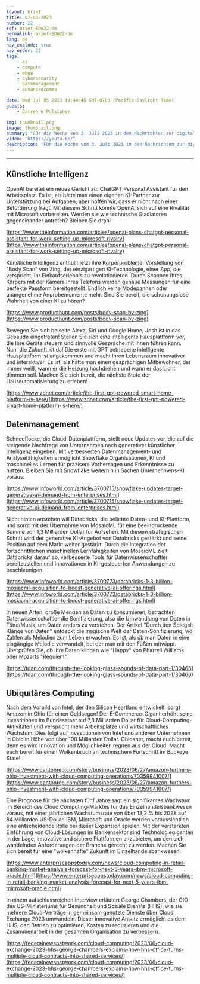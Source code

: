 ```yaml
---
layout: brief
title: 07-03-2023
number: 22
ref: brief-EDW22-de
permalink: brief-EDW22-de
lang: de
nav_exclude: true
nav_order: 22
tags:
    - ai
    - compute
    - edge
    - cybersecurity
    - datamanagement
    - advancedcomms

date: Wed Jul 05 2023 19:44:46 GMT-0700 (Pacific Daylight Time)
guests:
    - Darren W Pulsipher

img: thumbnail.png
image: thumbnail.png
summary: "Für die Woche vom 3. Juli 2023 in den Nachrichten zur digitalen Transformation. Findet KI einen Ersatz für Alexa und Siri? Können wir unsere Daten hören? Und wo lassen die Cloud-Dienstanbieter das Geld regnen?"
video: "https://youtu.be/"
description: "Für die Woche vom 3. Juli 2023 in den Nachrichten zur digitalen Transformation. Findet KI einen Ersatz für Alexa und Siri? Können wir unsere Daten hören? Und wo lassen die Cloud-Dienstanbieter das Geld regnen?"
---
```






---

## Künstliche Intelligenz

OpenAI bereitet ein neues Gericht zu: ChatGPT Personal Assistant für den Arbeitsplatz. Es ist, als hätte man einen eigenen KI-Partner zur Unterstützung bei Aufgaben, aber hoffen wir, dass er nicht nach einer Beförderung fragt. Mit diesem Schritt könnte OpenAI sich auf eine Rivalität mit Microsoft vorbereiten. Werden sie wie technische Gladiatoren gegeneinander antreten? Bleiben Sie dran!

[https://www.theinformation.com/articles/openai-plans-chatgpt-personal-assistant-for-work-setting-up-microsoft-rivalry](https://www.theinformation.com/articles/openai-plans-chatgpt-personal-assistant-for-work-setting-up-microsoft-rivalry)

Künstliche Intelligenz enthüllt jetzt Ihre Körperprobleme. Vorstellung von "Body Scan" von Zing, der einzigartigen KI-Technologie, einer App, die verspricht, Ihr Einkaufserlebnis zu revolutionieren. Durch Scannen Ihres Körpers mit der Kamera Ihres Telefons werden genaue Messungen für eine perfekte Passform bereitgestellt. Endlich keine Modepannen oder unangenehme Anprobemomente mehr. Sind Sie bereit, die schonungslose Wahrheit von einer KI zu hören?

[https://www.producthunt.com/posts/body-scan-by-zing](https://www.producthunt.com/posts/body-scan-by-zing)

Bewegen Sie sich beiseite Alexa, Siri und Google Home; Josh ist in das Gebäude eingetreten! Stellen Sie sich eine intelligente Hausplattform vor, die Ihre Geräte steuern und sinnvolle Gespräche mit Ihnen führen kann. Nun, die Zukunft ist da! Die erste mit GPT betriebene intelligente Hausplattform ist angekommen und macht Ihren Lebensraum innovativer und interaktiver. Es ist, als hätte man einen gesprächigen Mitbewohner, der immer weiß, wann er die Heizung hochdrehen und wann er das Licht dimmen soll. Machen Sie sich bereit, die nächste Stufe der Hausautomatisierung zu erleben!

[https://www.zdnet.com/article/the-first-gpt-powered-smart-home-platform-is-here/](https://www.zdnet.com/article/the-first-gpt-powered-smart-home-platform-is-here/)

## Datenmanagement

Schneeflocke, die Cloud-Datenplattform, stellt neue Updates vor, die auf die steigende Nachfrage von Unternehmen nach generativer künstlicher Intelligenz eingehen. Mit verbesserten Datenmanagement- und Analysefähigkeiten ermöglicht Snowflake Organisationen, KI und maschinelles Lernen für präzisere Vorhersagen und Erkenntnisse zu nutzen. Bleiben Sie mit Snowflake weiterhin in Sachen Unternehmens-KI voraus.

[https://www.infoworld.com/article/3700715/snowflake-updates-target-generative-ai-demand-from-enterprises.html](https://www.infoworld.com/article/3700715/snowflake-updates-target-generative-ai-demand-from-enterprises.html)

Nicht hinten anstehen will Databricks, die beliebte Daten- und KI-Plattform, und sorgt mit der Übernahme von MosaicML für eine beeindruckende Summe von 1,3 Milliarden Dollar für Aufsehen. Mit diesem strategischen Schritt wird der generative KI-Angebot von Databricks gestärkt und seine Position auf dem Markt weiter gestärkt. Durch die Integration der fortschrittlichen maschinellen Lernfähigkeiten von MosaicML zielt Databricks darauf ab, verbesserte Tools für Datenwissenschaftler bereitzustellen und Innovationen in KI-gesteuerten Anwendungen zu beschleunigen.

[https://www.infoworld.com/article/3700773/databricks-1-3-billion-mosiacml-acquisition-to-boost-generative-ai-offerings.html](https://www.infoworld.com/article/3700773/databricks-1-3-billion-mosiacml-acquisition-to-boost-generative-ai-offerings.html)

In neuen Arten, große Mengen an Daten zu konsumieren, betrachten Datenwissenschaftler die Sonifizierung, also die Umwandlung von Daten in Töne/Musik, um Daten anders zu verstehen. Der Artikel "Durch den Spiegel: Klänge von Daten" entdeckt die magische Welt der Daten-Sonifizierung, wo Zahlen als Melodien zum Leben erwachen. Es ist, als ob man Daten in eine eingängige Melodie verwandelt, bei der man mit den Füßen mitwippt. Überprüfen Sie, ob Ihre Daten klingen wie "Happy" von Pharrell Williams oder Mozarts "Requiem".

[https://tdan.com/through-the-looking-glass-sounds-of-data-part-1/30466](https://tdan.com/through-the-looking-glass-sounds-of-data-part-1/30466)

## Ubiquitäres Computing

Nach dem Vorbild von Intel, der den Silicon Heartland entwickelt, sorgt Amazon in Ohio für einen Geldsegen! Der E-Commerce-Gigant erhöht seine Investitionen im Bundesstaat auf 7,8 Milliarden Dollar für Cloud-Computing-Aktivitäten und verspricht mehr Arbeitsplätze und wirtschaftliches Wachstum. Dies folgt auf Investitionen von Intel und anderen Unternehmen in Ohio in Höhe von über 100 Milliarden Dollar. Ohioaner, macht euch bereit, denn es wird Innovation und Möglichkeiten regnen aus der Cloud. Macht euch bereit für einen Wolkenbruch an technischem Fortschritt im Buckeye State!

[https://www.cantonrep.com/story/business/2023/06/27/amazon-furthers-ohio-investment-with-cloud-computing-operations/70359941007/](https://www.cantonrep.com/story/business/2023/06/27/amazon-furthers-ohio-investment-with-cloud-computing-operations/70359941007/)

Eine Prognose für die nächsten fünf Jahre sagt ein signifikantes Wachstum im Bereich des Cloud Computing-Marktes für das Einzelhandelsbankwesen voraus, mit einer jährlichen Wachstumsrate von über 13,2 % bis 2028 auf 84 Milliarden US-Dollar. IBM, Microsoft und Oracle werden voraussichtlich eine entscheidende Rolle bei dieser Expansion spielen. Mit der verstärkten Einführung von Cloud-Lösungen im Bankensektor sind Technologiegiganten in der Lage, innovative und sichere Plattformen anzubieten, um den sich wandelnden Anforderungen der Branche gerecht zu werden. Machen Sie sich bereit für eine "wolkenhafte" Zukunft im Einzelhandelsbankwesen!

[https://www.enterpriseappstoday.com/news/cloud-computing-in-retail-banking-market-analysis-forecast-for-next-5-years-ibm-microsoft-oracle.html](https://www.enterpriseappstoday.com/news/cloud-computing-in-retail-banking-market-analysis-forecast-for-next-5-years-ibm-microsoft-oracle.html)

In einem aufschlussreichen Interview erläutert George Chambers, der CIO des US-Ministeriums für Gesundheit und Soziale Dienste (HHS), wie sie mehrere Cloud-Verträge in gemeinsam genutzte Dienste über Cloud Exchange 2023 umwandeln. Dieser innovative Ansatz ermöglicht es dem HHS, den Betrieb zu optimieren, Kosten zu reduzieren und die Zusammenarbeit in der gesamten Organisation zu verbessern.

[https://federalnewsnetwork.com/cloud-computing/2023/06/cloud-exchange-2023-hhs-george-chambers-explains-how-hhs-office-turns-multiple-cloud-contracts-into-shared-services/](https://federalnewsnetwork.com/cloud-computing/2023/06/cloud-exchange-2023-hhs-george-chambers-explains-how-hhs-office-turns-multiple-cloud-contracts-into-shared-services/)



